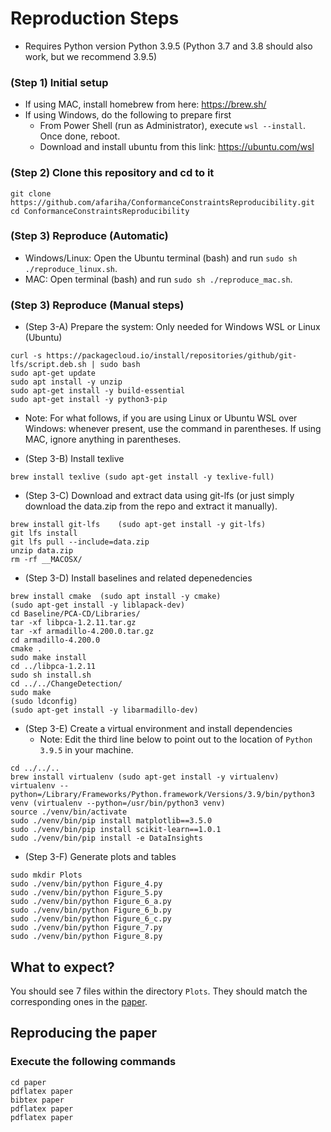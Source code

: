 # Reproduction Steps
- Requires Python version Python 3.9.5 (Python 3.7 and 3.8 should also work, but we recommend 3.9.5)

### (Step 1) Initial setup
- If using MAC, install homebrew from here: https://brew.sh/
- If using Windows, do the following to prepare first
  - From Power Shell (run as Administrator), execute `wsl --install`. Once done, reboot.
  - Download and install ubuntu from this link: https://ubuntu.com/wsl

### (Step 2) Clone this repository and cd to it
```
git clone https://github.com/afariha/ConformanceConstraintsReproducibility.git
cd ConformanceConstraintsReproducibility
```

### (Step 3) Reproduce (Automatic)
- Windows/Linux: Open the Ubuntu terminal (bash) and run `sudo sh ./reproduce_linux.sh`.
- MAC: Open terminal (bash) and run `sudo sh ./reproduce_mac.sh`.

### (Step 3) Reproduce (Manual steps)

- (Step 3-A) Prepare the system: Only needed for Windows WSL or Linux (Ubuntu)
```
curl -s https://packagecloud.io/install/repositories/github/git-lfs/script.deb.sh | sudo bash
sudo apt-get update
sudo apt install -y unzip
sudo apt-get install -y build-essential
sudo apt-get install -y python3-pip
```

- Note: For what follows, if you are using Linux or Ubuntu WSL over Windows: whenever present, use the command in parentheses. If using MAC, ignore anything in parentheses.

- (Step 3-B) Install texlive
```
brew install texlive (sudo apt-get install -y texlive-full)
```

- (Step 3-C) Download and extract data using git-lfs (or just simply download the data.zip from the repo and extract it manually).
```
brew install git-lfs	(sudo apt-get install -y git-lfs)
git lfs install
git lfs pull --include=data.zip
unzip data.zip
rm -rf __MACOSX/
```

- (Step 3-D) Install baselines and related depenedencies
```
brew install cmake	(sudo apt install -y cmake)
(sudo apt-get install -y liblapack-dev)
cd Baseline/PCA-CD/Libraries/
tar -xf libpca-1.2.11.tar.gz
tar -xf armadillo-4.200.0.tar.gz 
cd armadillo-4.200.0
cmake .
sudo make install
cd ../libpca-1.2.11
sudo sh install.sh
cd ../../ChangeDetection/
sudo make
(sudo ldconfig)
(sudo apt-get install -y libarmadillo-dev)
```

- (Step 3-E) Create a virtual environment and install dependencies
  - Note: Edit the third line below to point out to the location of `Python 3.9.5` in your machine.
```
cd ../../..
brew install virtualenv (sudo apt-get install -y virtualenv)
virtualenv --python=/Library/Frameworks/Python.framework/Versions/3.9/bin/python3 venv (virtualenv --python=/usr/bin/python3 venv)
source ./venv/bin/activate 
sudo ./venv/bin/pip install matplotlib==3.5.0
sudo ./venv/bin/pip install scikit-learn==1.0.1
sudo ./venv/bin/pip install -e DataInsights
```

- (Step 3-F) Generate plots and tables

```
sudo mkdir Plots
sudo ./venv/bin/python Figure_4.py
sudo ./venv/bin/python Figure_5.py
sudo ./venv/bin/python Figure_6_a.py
sudo ./venv/bin/python Figure_6_b.py
sudo ./venv/bin/python Figure_6_c.py
sudo ./venv/bin/python Figure_7.py
sudo ./venv/bin/python Figure_8.py
```

## What to expect?
You should see 7 files within the directory `Plots`. They should match the corresponding ones in the [paper](https://dl.acm.org/doi/abs/10.1145/3448016.3452795).


## Reproducing the paper
### Execute the following commands

```
cd paper
pdflatex paper
bibtex paper
pdflatex paper
pdflatex paper
```
